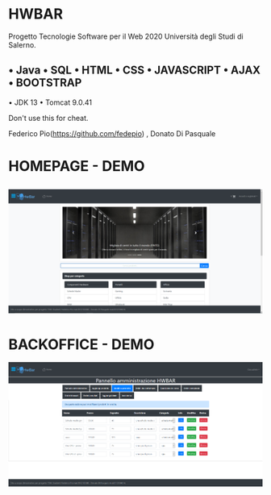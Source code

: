 # HWBAR
Progetto Tecnologie Software per il Web  2020 Università degli Studi di Salerno.

• Java
• SQL
• HTML
• CSS
• JAVASCRIPT
• AJAX
• BOOTSTRAP
----------------
• JDK 13 
• Tomcat 9.0.41

Don't use this for cheat.

Federico Pio(https://github.com/fedepio) , 
Donato Di Pasquale

# HOMEPAGE - DEMO
![picture](immagini-demo/home.png)
----------------------------------
# BACKOFFICE - DEMO
![picture](immagini-demo/backoffice.png)
